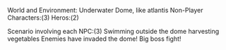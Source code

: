 World and Environment: Underwater Dome, like atlantis
Non-Player Characters:(3) 
Heros:(2)

Scenario involving each NPC:(3) 
Swimming outside the dome harvesting vegetables
Enemies have invaded the dome!
Big boss fight!

